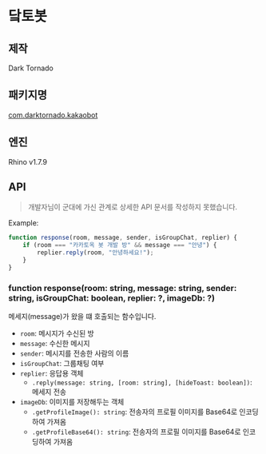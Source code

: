 # 닼토봇

## 제작

Dark Tornado

## 패키지명

[com.darktornado.kakaobot](https://play.google.com/store/apps/details?id=com.darktornado.kakaobot)

## 엔진

Rhino v1.7.9

## API

> 개발자님이 군대에 가신 관계로 상세한 API 문서를 작성하지 못했습니다.

Example:

```javascript
function response(room, message, sender, isGroupChat, replier) {
    if (room === "카카토옥 봇 개발 방" && message === "안녕") {
        replier.reply(room, "안녕하세요!");
    }
}
```

### function response(room: string, message: string, sender: string, isGroupChat: boolean, replier: ?, imageDb: ?)

메세지(message)가 왔을 떄 호출되는 함수입니다.

- `room`: 메시지가 수신된 방
- `message`: 수신한 메시지
- `sender`: 메시지를 전송한 사람의 이름
- `isGroupChat`: 그룹채팅 여부
- `replier`: 응답용 객체
  - `.reply(message: string, [room: string], [hideToast: boolean])`: 메세지 전송
- `imageDb`: 이미지를 저장해두는 객체
  - `.getProfileImage(): string`: 전송자의 프로필 이미지를 Base64로 인코딩하여 가져옴
  - `.getProfileBase64(): string`: 전송자의 프로필 이미지를 Base64로 인코딩하여 가져옴
